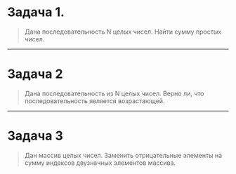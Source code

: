 # Задача 1.
> Дана последовательность N целых чисел. Найти сумму простых чисел.

 ***
# Задача 2
> Дана последовательность из N целых чисел. Верно ли, что последовательность является возрастающей.

***
# Задача 3
> Дан массив целых чисел. Заменить отрицательные элементы на сумму индексов двузначных элементов массива.